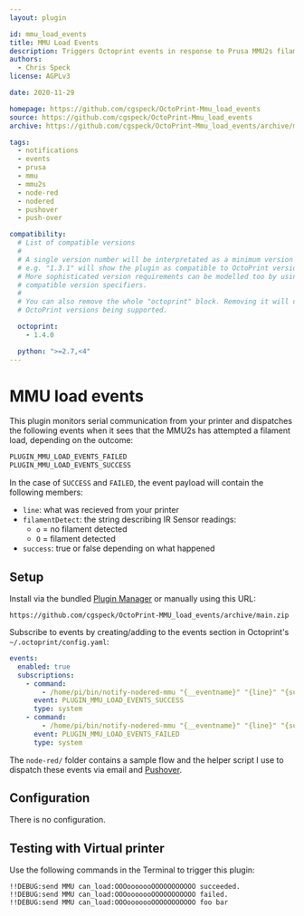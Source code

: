 ```yaml
---
layout: plugin

id: mmu_load_events
title: MMU Load Events
description: Triggers Octoprint events in response to Prusa MMU2s filament load events
authors:
  - Chris Speck
license: AGPLv3

date: 2020-11-29

homepage: https://github.com/cgspeck/OctoPrint-Mmu_load_events
source: https://github.com/cgspeck/OctoPrint-Mmu_load_events
archive: https://github.com/cgspeck/OctoPrint-Mmu_load_events/archive/main.zip

tags:
  - notifications
  - events
  - prusa
  - mmu
  - mmu2s
  - node-red
  - nodered
  - pushover
  - push-over

compatibility:
  # List of compatible versions
  #
  # A single version number will be interpretated as a minimum version requirement,
  # e.g. "1.3.1" will show the plugin as compatible to OctoPrint versions 1.3.1 and up.
  # More sophisticated version requirements can be modelled too by using PEP440
  # compatible version specifiers.
  #
  # You can also remove the whole "octoprint" block. Removing it will default to all
  # OctoPrint versions being supported.

  octoprint:
    - 1.4.0

  python: ">=2.7,<4"
---
```


# MMU load events

This plugin monitors serial communication from your printer and dispatches the following events when it sees that the MMU2s has attempted a filament load, depending on the outcome:

```python
PLUGIN_MMU_LOAD_EVENTS_FAILED
PLUGIN_MMU_LOAD_EVENTS_SUCCESS
```

In the case of `SUCCESS` and `FAILED`, the event payload will contain the following members:

- `line`: what was recieved from your printer
- `filamentDetect`: the string describing IR Sensor readings:
  - `o` = no filament detected
  - `O` = filament detected
- `success`: true or false depending on what happened

## Setup

Install via the bundled [Plugin Manager](https://docs.octoprint.org/en/master/bundledplugins/pluginmanager.html)
or manually using this URL:

    https://github.com/cgspeck/OctoPrint-MMU_load_events/archive/main.zip

Subscribe to events by creating/adding to the events section in Octoprint's `~/.octoprint/config.yaml`:

```yaml
events:
  enabled: true
  subscriptions:
    - command:
        - /home/pi/bin/notify-nodered-mmu "{__eventname}" "{line}" "{success}" "{filamentDetect}"
      event: PLUGIN_MMU_LOAD_EVENTS_SUCCESS
      type: system
    - command:
        - /home/pi/bin/notify-nodered-mmu "{__eventname}" "{line}" "{success}" "{filamentDetect}"
      event: PLUGIN_MMU_LOAD_EVENTS_FAILED
      type: system
```

The `node-red/` folder contains a sample flow and the helper script I use to dispatch these events via email and [Pushover](https://pushover.net/).

## Configuration

There is no configuration.

## Testing with Virtual printer

Use the following commands in the Terminal to trigger this plugin:

```
!!DEBUG:send MMU can_load:OOOooooooOOOOOOOOOOO succeeded.
!!DEBUG:send MMU can_load:OOOooooooOOOOOOOOOOO failed.
!!DEBUG:send MMU can_load:OOOooooooOOOOOOOOOOO foo bar
```
